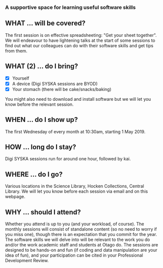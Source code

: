 ### A supportive space for learning useful software skills

## WHAT ... will be covered?
The first session is on effective spreadsheeting: "Get your sheet together". We will endeavour to have lightening talks at the start of some sessions to find out what our colleagues can do with their software skills and get tips from them. 

## WHAT (2) ... do I bring?
- [x]  Yourself
- [x]  A device (Digi SYSKA sessions are BYOD)
- [x]  Your stomach (there will be cake/snacks/baking) 

You might also need to download and install software but we will let you know before the relevant session.

## WHEN ... do I show up?
The first Wednesday of every month at 10:30am, starting 1 May 2019. 

## HOW ... long do I stay?
Digi SYSKA sessions run for around one hour, followed by kai.

## WHERE ... do I go?
Various locations in the Science Library, Hocken Collections, Central Library. We will let you know before each session via email and on this webpage.

## WHY ... should I attend?
Whether you attend is up to you (and your workload, of course). The monthly sessions will consist of standalone content (so no need to worry if you miss one), though there is an expectation that you commit for the year. The software skills we will delve into will be relevant to the work you do and/or the work academic staff and students at Otago do. The sessions are designed to be hands-on and fun (if coding and data manipulation are your idea of fun), and your participation can be cited in your Professional Development Review. 

